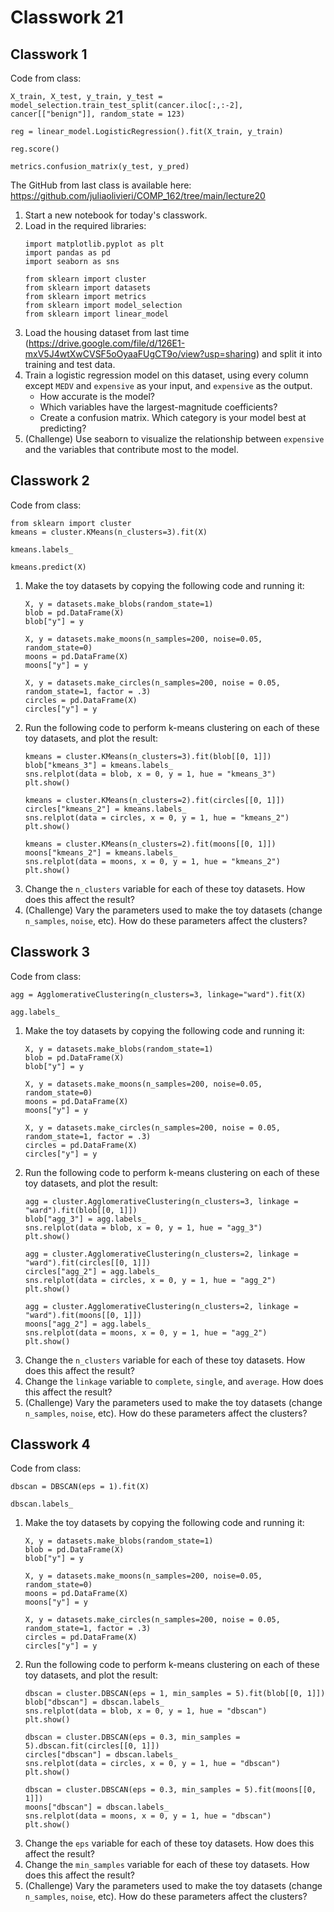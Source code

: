 # Classwork 21 

## Classwork 1

Code from class:
```
X_train, X_test, y_train, y_test = model_selection.train_test_split(cancer.iloc[:,:-2], cancer[["benign"]], random_state = 123)

reg = linear_model.LogisticRegression().fit(X_train, y_train)

reg.score()

metrics.confusion_matrix(y_test, y_pred)
```

The GitHub from last class is available here: https://github.com/juliaolivieri/COMP_162/tree/main/lecture20

1. Start a new notebook for today's classwork.
1. Load in the required libraries:
   ```
   import matplotlib.pyplot as plt
   import pandas as pd
   import seaborn as sns
   
   from sklearn import cluster
   from sklearn import datasets
   from sklearn import metrics
   from sklearn import model_selection
   from sklearn import linear_model
   ```
1. Load the housing dataset from last time (https://drive.google.com/file/d/126E1-mxV5J4wtXwCVSF5oOyaaFUgCT9o/view?usp=sharing) and split it into training and test data.
1. Train a logistic regression model on this dataset, using every column except `MEDV` and `expensive` as your input, and `expensive` as the output.
   * How accurate is the model?
   * Which variables have the largest-magnitude coefficients?
   * Create a confusion matrix. Which category is your model best at predicting?
1. (Challenge) Use seaborn to visualize the relationship between `expensive`  and the variables that contribute most to the model.

## Classwork 2

Code from class:
```
from sklearn import cluster
kmeans = cluster.KMeans(n_clusters=3).fit(X)

kmeans.labels_

kmeans.predict(X)
```


1. Make the toy datasets by copying the following code and running it:
   ```
   X, y = datasets.make_blobs(random_state=1)
   blob = pd.DataFrame(X)
   blob["y"] = y

   X, y = datasets.make_moons(n_samples=200, noise=0.05, random_state=0)
   moons = pd.DataFrame(X)
   moons["y"] = y

   X, y = datasets.make_circles(n_samples=200, noise = 0.05, random_state=1, factor = .3)
   circles = pd.DataFrame(X)
   circles["y"] = y
   ```
1. Run the following code to perform k-means clustering on each of these toy datasets, and plot the result:
   ```
   kmeans = cluster.KMeans(n_clusters=3).fit(blob[[0, 1]])
   blob["kmeans_3"] = kmeans.labels_
   sns.relplot(data = blob, x = 0, y = 1, hue = "kmeans_3")
   plt.show()

   kmeans = cluster.KMeans(n_clusters=2).fit(circles[[0, 1]])
   circles["kmeans_2"] = kmeans.labels_
   sns.relplot(data = circles, x = 0, y = 1, hue = "kmeans_2")
   plt.show()

   kmeans = cluster.KMeans(n_clusters=2).fit(moons[[0, 1]])
   moons["kmeans_2"] = kmeans.labels_
   sns.relplot(data = moons, x = 0, y = 1, hue = "kmeans_2")
   plt.show()
   ```
1. Change the `n_clusters` variable for each of these toy datasets. How does this affect the result?
1. (Challenge) Vary the parameters used to make the toy datasets (change `n_samples`, `noise`, etc). How do these parameters affect the clusters? 

## Classwork 3

Code from class:
```
agg = AgglomerativeClustering(n_clusters=3, linkage="ward").fit(X)

agg.labels_
```

1. Make the toy datasets by copying the following code and running it:
   ```
   X, y = datasets.make_blobs(random_state=1)
   blob = pd.DataFrame(X)
   blob["y"] = y

   X, y = datasets.make_moons(n_samples=200, noise=0.05, random_state=0)
   moons = pd.DataFrame(X)
   moons["y"] = y

   X, y = datasets.make_circles(n_samples=200, noise = 0.05, random_state=1, factor = .3)
   circles = pd.DataFrame(X)
   circles["y"] = y
   ```
1. Run the following code to perform k-means clustering on each of these toy datasets, and plot the result:
   ```
   agg = cluster.AgglomerativeClustering(n_clusters=3, linkage = "ward").fit(blob[[0, 1]])
   blob["agg_3"] = agg.labels_
   sns.relplot(data = blob, x = 0, y = 1, hue = "agg_3")
   plt.show()

   agg = cluster.AgglomerativeClustering(n_clusters=2, linkage = "ward").fit(circles[[0, 1]])
   circles["agg_2"] = agg.labels_
   sns.relplot(data = circles, x = 0, y = 1, hue = "agg_2")
   plt.show()

   agg = cluster.AgglomerativeClustering(n_clusters=2, linkage = "ward").fit(moons[[0, 1]])
   moons["agg_2"] = agg.labels_
   sns.relplot(data = moons, x = 0, y = 1, hue = "agg_2")
   plt.show()
   ```
1. Change the `n_clusters` variable for each of these toy datasets. How does this affect the result?
1. Change the `linkage` variable to `complete`, `single`, and `average`. How does this affect the result?
1. (Challenge) Vary the parameters used to make the toy datasets (change `n_samples`, `noise`, etc). How do these parameters affect the clusters? 

## Classwork 4

Code from class:
```
dbscan = DBSCAN(eps = 1).fit(X)

dbscan.labels_
```


1. Make the toy datasets by copying the following code and running it:
   ```
   X, y = datasets.make_blobs(random_state=1)
   blob = pd.DataFrame(X)
   blob["y"] = y

   X, y = datasets.make_moons(n_samples=200, noise=0.05, random_state=0)
   moons = pd.DataFrame(X)
   moons["y"] = y

   X, y = datasets.make_circles(n_samples=200, noise = 0.05, random_state=1, factor = .3)
   circles = pd.DataFrame(X)
   circles["y"] = y
   ```
1. Run the following code to perform k-means clustering on each of these toy datasets, and plot the result:
   ```
   dbscan = cluster.DBSCAN(eps = 1, min_samples = 5).fit(blob[[0, 1]])
   blob["dbscan"] = dbscan.labels_
   sns.relplot(data = blob, x = 0, y = 1, hue = "dbscan")
   plt.show()

   dbscan = cluster.DBSCAN(eps = 0.3, min_samples = 5).dbscan.fit(circles[[0, 1]])
   circles["dbscan"] = dbscan.labels_
   sns.relplot(data = circles, x = 0, y = 1, hue = "dbscan")
   plt.show()

   dbscan = cluster.DBSCAN(eps = 0.3, min_samples = 5).fit(moons[[0, 1]])
   moons["dbscan"] = dbscan.labels_
   sns.relplot(data = moons, x = 0, y = 1, hue = "dbscan")
   plt.show()
   ```
1. Change the `eps` variable for each of these toy datasets. How does this affect the result?
1. Change the `min_samples` variable for each of these toy datasets. How does this affect the result?
1. (Challenge) Vary the parameters used to make the toy datasets (change `n_samples`, `noise`, etc). How do these parameters affect the clusters? 
